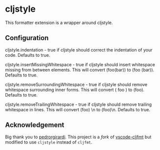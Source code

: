# cljstyle

This formatter extension is a wrapper around cljstyle.

## Configuration

cljstyle.indentation - true if cljstyle should correct the indentation of your code. Defaults to true.

cljstyle.insertMissingWhitespace - true if cljstyle should insert whitespace missing from between elements. This will convert (foo(bar)) to (foo (bar)). Defaults to true.

cljstyle.removeSurroundingWhitespace - true if cljstyle should remove whitespace surrounding inner forms. This will convert ( foo ) to (foo). Defaults to true.

cljstyle.removeTrailingWhitespace - true if cljstyle should remove trailing whitespace in lines. This will convert (foo) \n to (foo)\n. Defaults to true.

## Acknowledgement

Big thank you to [pedrorgirardi](https://github.com/pedrorgirardi). This project is a _fork_ of [vscode-cljfmt](https://github.com/pedrorgirardi/vscode-cljfmt) but modified to use `cljstyle` instead of `cljfmt`.
